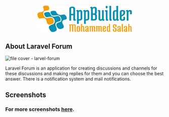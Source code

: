 <p align="center"><img src="logo.svg" width="300"></p>

## About Laravel Forum

![file cover - larvel-forum](https://user-images.githubusercontent.com/109177230/202863388-159393b1-ffee-48ac-9ebe-565c791849a6.png)

Laravel Forum is an application for creating discussions and channels for these discussions and making replies for them and you can choose the best answer. There is a notification system and mail notifications.

## Screenshots
### For more screenshots [here](screenshots/SCREENSHOTS.md).
